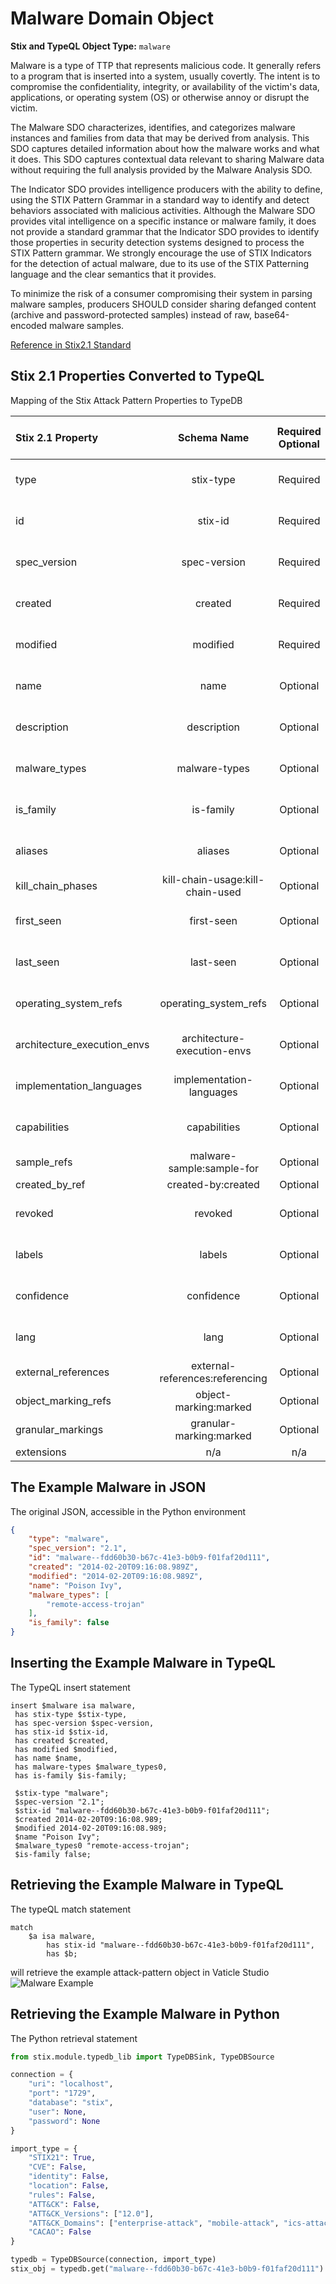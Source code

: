 # Malware Domain Object

**Stix and TypeQL Object Type:**  `malware`

Malware is a type of TTP that represents malicious code. It generally refers to a program that is inserted into a system, usually covertly. The intent is to compromise the confidentiality, integrity, or availability of the victim's data, applications, or operating system (OS) or otherwise annoy or disrupt the victim.

 

The Malware SDO characterizes, identifies, and categorizes malware instances and families from data that may be derived from analysis. This SDO captures detailed information about how the malware works and what it does. This SDO captures contextual data relevant to sharing Malware data without requiring the full analysis provided by the Malware Analysis SDO.

 

The Indicator SDO provides intelligence producers with the ability to define, using the STIX Pattern Grammar in a standard way to identify and detect behaviors associated with malicious activities. Although the Malware SDO provides vital intelligence on a specific instance or malware family, it does not provide a standard grammar that the Indicator SDO provides to identify those properties in security detection systems designed to process the STIX Pattern grammar. We strongly encourage the use of STIX Indicators for the detection of actual malware, due to its use of the STIX Patterning language and the clear semantics that it provides.

To minimize the risk of a consumer compromising their system in parsing malware samples, producers SHOULD consider sharing defanged content (archive and password-protected samples) instead of raw, base64-encoded malware samples.

[Reference in Stix2.1 Standard](https://docs.oasis-open.org/cti/stix/v2.1/os/stix-v2.1-os.html#_s5l7katgbp09)
## Stix 2.1 Properties Converted to TypeQL
Mapping of the Stix Attack Pattern Properties to TypeDB

|  Stix 2.1 Property    |           Schema Name             | Required  Optional  |      Schema Object Type | Schema Parent  |
|:--------------------|:--------------------------------:|:------------------:|:------------------------:|:-------------:|
|  type                 |            stix-type              |      Required       |  stix-attribute-string    |   attribute    |
|  id                   |             stix-id               |      Required       |  stix-attribute-string    |   attribute    |
|  spec_version         |           spec-version            |      Required       |  stix-attribute-string    |   attribute    |
|  created              |             created               |      Required       | stix-attribute-timestamp  |   attribute    |
|  modified             |             modified              |      Required       | stix-attribute-timestamp  |   attribute    |
|  name                 |               name                |      Optional       |  stix-attribute-string    |   attribute    |
|  description          |           description             |      Optional       |  stix-attribute-string    |   attribute    |
| malware_types  |malware-types  |      Optional       |  stix-attribute-string    |   attribute    |
| is_family |is-family |      Optional       |  stix-attribute-string    |   attribute    |
| aliases |aliases |      Optional       |  stix-attribute-string    |   attribute    |
| kill_chain_phases |kill-chain-usage:kill-chain-used |      Optional       |   embedded     |relation |
| first_seen |first-seen |      Optional       | stix-attribute-timestamp  |   attribute    |
| last_seen |last-seen |      Optional       | stix-attribute-timestamp  |   attribute    |
| operating_system_refs |operating_system_refs |      Optional       |  stix-attribute-string    |   attribute    |
| architecture_execution_envs |architecture-execution-envs |      Optional       |  stix-attribute-string    |   attribute    |
| implementation_languages |implementation-languages |      Optional       |  stix-attribute-string    |   attribute    |
| capabilities |capabilities |      Optional       |  stix-attribute-string    |   attribute    |
| sample_refs |malware-sample:sample-for |      Optional       |   embedded     |relation |
| created_by_ref       |        created-by:created         |      Optional       |   embedded     |relation |
|  revoked              |             revoked               |      Optional       |  stix-attribute-boolean   |   attribute    |
|  labels               |              labels               |      Optional       |  stix-attribute-string    |   attribute    |
|  confidence           |            confidence             |      Optional       |  stix-attribute-integer   |   attribute    |
|  lang                 |               lang                |      Optional       |  stix-attribute-string    |   attribute    |
|  external_references  | external-references:referencing   |      Optional       |   embedded     |relation |
|  object_marking_refs  |      object-marking:marked        |      Optional       |   embedded     |relation |
|  granular_markings    |     granular-marking:marked       |      Optional       |   embedded     |relation |
|  extensions           |               n/a                 |        n/a          |           n/a             |      n/a       |

## The Example Malware in JSON
The original JSON, accessible in the Python environment
```json
{
    "type": "malware",
    "spec_version": "2.1",
    "id": "malware--fdd60b30-b67c-41e3-b0b9-f01faf20d111",
    "created": "2014-02-20T09:16:08.989Z",
    "modified": "2014-02-20T09:16:08.989Z",
    "name": "Poison Ivy",
    "malware_types": [
        "remote-access-trojan"
    ],
    "is_family": false
}
```


## Inserting the Example Malware in TypeQL
The TypeQL insert statement
```typeql
insert $malware isa malware,
 has stix-type $stix-type,
 has spec-version $spec-version,
 has stix-id $stix-id,
 has created $created,
 has modified $modified,
 has name $name,
 has malware-types $malware_types0,
 has is-family $is-family;

 $stix-type "malware";
 $spec-version "2.1";
 $stix-id "malware--fdd60b30-b67c-41e3-b0b9-f01faf20d111";
 $created 2014-02-20T09:16:08.989;
 $modified 2014-02-20T09:16:08.989;
 $name "Poison Ivy";
 $malware_types0 "remote-access-trojan";
 $is-family false;
```

## Retrieving the Example Malware in TypeQL
The typeQL match statement

```typeql
match
    $a isa malware,
        has stix-id "malware--fdd60b30-b67c-41e3-b0b9-f01faf20d111",
        has $b;
```


will retrieve the example attack-pattern object in Vaticle Studio
![Malware Example](./img/malware.png)

## Retrieving the Example Malware  in Python
The Python retrieval statement

```python
from stix.module.typedb_lib import TypeDBSink, TypeDBSource

connection = {
    "uri": "localhost",
    "port": "1729",
    "database": "stix",
    "user": None,
    "password": None
}

import_type = {
    "STIX21": True,
    "CVE": False,
    "identity": False,
    "location": False,
    "rules": False,
    "ATT&CK": False,
    "ATT&CK_Versions": ["12.0"],
    "ATT&CK_Domains": ["enterprise-attack", "mobile-attack", "ics-attack"],
    "CACAO": False
}

typedb = TypeDBSource(connection, import_type)
stix_obj = typedb.get("malware--fdd60b30-b67c-41e3-b0b9-f01faf20d111")
```

